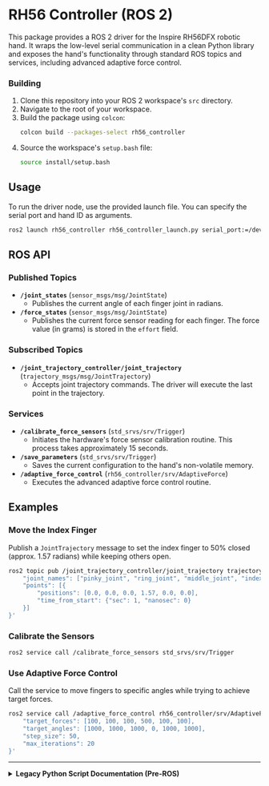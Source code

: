 # RH56 Controller (ROS 2)

This package provides a ROS 2 driver for the Inspire RH56DFX robotic hand. It wraps the low-level serial communication in a clean Python library and exposes the hand's functionality through standard ROS topics and services, including advanced adaptive force control.


### Building
1.  Clone this repository into your ROS 2 workspace's `src` directory.
2.  Navigate to the root of your workspace.
3.  Build the package using `colcon`:
    ```bash
    colcon build --packages-select rh56_controller
    ```
4.  Source the workspace's `setup.bash` file:
    ```bash
    source install/setup.bash
    ```

## Usage

To run the driver node, use the provided launch file. You can specify the serial port and hand ID as arguments.

```bash
ros2 launch rh56_controller rh56_controller_launch.py serial_port:=/dev/ttyUSB0 hand_id:=1
```

## ROS API

### Published Topics

*   **`/joint_states`** (`sensor_msgs/msg/JointState`)
    *   Publishes the current angle of each finger joint in radians.
*   **`/force_states`** (`sensor_msgs/msg/JointState`)
    *   Publishes the current force sensor reading for each finger. The force value (in grams) is stored in the `effort` field.

### Subscribed Topics

*   **`/joint_trajectory_controller/joint_trajectory`** (`trajectory_msgs/msg/JointTrajectory`)
    *   Accepts joint trajectory commands. The driver will execute the last point in the trajectory.

### Services

*   **`/calibrate_force_sensors`** (`std_srvs/srv/Trigger`)
    *   Initiates the hardware's force sensor calibration routine. This process takes approximately 15 seconds.
*   **`/save_parameters`** (`std_srvs/srv/Trigger`)
    *   Saves the current configuration to the hand's non-volatile memory.
*   **`/adaptive_force_control`** (`rh56_controller/srv/AdaptiveForce`)
    *   Executes the advanced adaptive force control routine.

## Examples

### Move the Index Finger

Publish a `JointTrajectory` message to set the index finger to 50% closed (approx. 1.57 radians) while keeping others open.

```bash
ros2 topic pub /joint_trajectory_controller/joint_trajectory trajectory_msgs/msg/JointTrajectory '{
    "joint_names": ["pinky_joint", "ring_joint", "middle_joint", "index_joint", "thumb_bend_joint", "thumb_rotation_joint"],
    "points": [{
        "positions": [0.0, 0.0, 0.0, 1.57, 0.0, 0.0],
        "time_from_start": {"sec": 1, "nanosec": 0}
    }]
}'
```

### Calibrate the Sensors

```bash
ros2 service call /calibrate_force_sensors std_srvs/srv/Trigger
```

### Use Adaptive Force Control

Call the service to move fingers to specific angles while trying to achieve target forces.

```bash
ros2 service call /adaptive_force_control rh56_controller/srv/AdaptiveForce '{
    "target_forces": [100, 100, 100, 500, 100, 100],
    "target_angles": [1000, 1000, 1000, 0, 1000, 1000],
    "step_size": 50,
    "max_iterations": 20
}'
```

---

<details>
<summary><b>Legacy Python Script Documentation (Pre-ROS)</b></summary>

## RH56 Advanced Hand Controller (Legacy)
## 1. Project Overview

This project contains a Python script (`controller.py`) for controlling the RH56 dexterous hand via a serial port. The script encapsulates the low-level communication protocol and provides a high-level `RH56Hand` Python class, making it easier for developers to implement complex control logic.

Currently, the project features a **Adaptive Force Control** function that can adjust force thresholds while dynamically changing finger positions to achieve a preset contact force.

## 2. Core Features

- **Basic Control**:
  - Set/read the angle for all six degrees of freedom (five fingers + thumb rotation).
  - Set/read the movement speed for each finger.
  - Set/read the force control threshold for each finger (unit: grams).
- **Sensor Reading**:
  - Real-time reading of the pressure sensor for each finger (unit: grams).
- **Force Sensor Calibration**:
  - Provides an interactive calibration routine to calibrate the force sensors before precise control operations.
- **Advanced Control Logic**:
  - **Adaptive Force Control (`adaptive_force_control`)**: This is an advanced control mode with the following characteristics:
    1. **Position-Force Coordinated Control**: Can simultaneously move fingers to a target **angle** and have them reach a target **contact force**.
    2. **Step-wise Adjustment**: Gradually moves fingers to the target position instead of all at once, making the control process smoother and more stable.
    3. **Intelligent Force Adjustment**: During movement, it dynamically adjusts the force control threshold based on the difference between the current force reading and the original target.

## 3. Setup and Installation

### Hardware
- RH56 Dexterous Hand
- USB-to-Serial adapter to connect the hand to the computer

### Software
- Python 3
- `pyserial` library
- `numpy` library


## 4. Configuration

Before running the script, you need to modify two key parameters at the **bottom** of the `controller.py` file, inside the `if __name__ == "__main__":` block, according to your setup:

1.  **Serial Port (`port`)**:
    -   Find the line `hand = RH56Hand(...)`.
    -   Change the `port` parameter to the actual serial port recognized by your computer.
        -   **Windows**: e.g., `COM3`, `COM4`
        -   **macOS/Linux**: e.g., `/dev/tty.usbserial-xxxx` or `/dev/ttyUSB0`

2.  **Hand ID (`hand_id`)**:
    -   In the same line, modify the `hand_id` parameter.
        -   **1**: Right Hand
        -   **2**: Left Hand

**Example:**
```python
if __name__ == "__main__":
    # Modify the parameters here based on your hardware connection
    hand = RH56Hand(port="/dev/tty.usbserial-1130", hand_id=1) 
    ...
```

## 5. Usage

The script can be run directly to start the pre-configured **Adaptive Force Control** demonstration.

### Steps to Run
1.  **Connect Hardware**: Ensure the dexterous hand is correctly connected to the computer and powered on.
2.  **Modify Configuration**: Correctly configure the serial port and hand ID as described in the previous section.
3.  **Execute Script**: Run the following command in your terminal:
    ```bash
    python controller.py
    ```
4.  **Start Calibration (Optional)**:
    -   By default, the script first runs `demonstrate_force_calibration`.
    -   You will see the prompt `Press Enter to start calibration...`. Press Enter to begin. The calibration process takes about 15 seconds.
    -   If you do not need to calibrate, you can comment out the `demonstrate_force_calibration(...)` line in the `__main__` block.
5.  **Observe Adaptive Force Control**:
    -   After calibration, the script will automatically start the `adaptive_force_control` routine.
    -   You will see real-time output in the terminal showing each finger's **current angle**, **current force reading**, **original target force**, and the **action taken** for each iteration.
    -   The program will finish after reaching the targets or the maximum number of iterations and will print a final summary report.

## 6. Key Methods (API)


---
`force_set(thresholds: List[int])`
- **Function**: Directly sets the force control thresholds for the 6 fingers.
- **Parameters**: `thresholds` - A list of 6 integers, with each value ranging from 0-1000g.

---
`angle_set(angles: List[int])`
- **Function**: Sets the target angles for the 6 fingers.
- **Parameters**: `angles` - A list of 6 integers, with each value ranging from 0-1000.

---
`force_act() -> Optional[List[int]]`
- **Function**: Reads and returns the current force sensor readings for the 6 fingers (unit: grams).
- **Returns**: A list of 6 integers, or `None` if the read fails.

---
`angle_read() -> Optional[List[int]]`
- **Function**: Reads and returns the current angle positions for the 6 fingers.
- **Returns**: A list of 6 integers, or `None` if the read fails.

---
`adaptive_force_control(target_forces: List[int], target_angles: List[int], step_size: int = 50, max_iterations: int = 20)`
- **Function**: Executes the advanced adaptive force control routine.
- **Parameters**:
  - `target_forces`: List of target contact forces (unit: grams).
  - `target_angles`: List of target angles.
  - `step_size`: The angle step for each iteration.
  - `max_iterations`: The maximum number of iterations.
- **Returns**: A dictionary containing detailed results and history.

---
`demonstrate_force_calibration(port: str, hand_id: int)`
- **Function**: Starts an interactive force sensor calibration routine. It is recommended to run this before performing precision tasks.

## 7. Known Issues and Limitations

- **Controller Precision and Response**: The precision and response speed of the finger controllers are currently limited.
- **Force Control Overshoot**: Even at the slowest movement speeds, the force control can overshoot the preset target values by 50-100 grams.
- **High-Speed Behavior**: When moving at high speeds, the fingers tend to "ignore" the preset maximum force thresholds and move directly to their peak force.
- **Testing Status**: All features have currently only undergone light and informal testing. 

</details>
